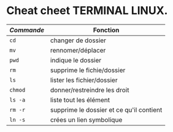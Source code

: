 Cheat cheet TERMINAL LINUX.
=====

| _Commande_ | Fonction         |
|----------|------------------|
|`cd`	   |changer de dossier|
|`mv`	   |rennomer/déplacer |
|`pwd`       |indique le dossier|
|`rm`	   |supprime le fichie/dossier||
|`ls` |lister les fichier/dossier|
|`chmod` |donner/restreindre les droit|
| `ls -a`|liste tout les élément|
| `rm -r` |supprime le dossier et ce qu'il contient|
| `ln -s`|crées un lien symbolique|
